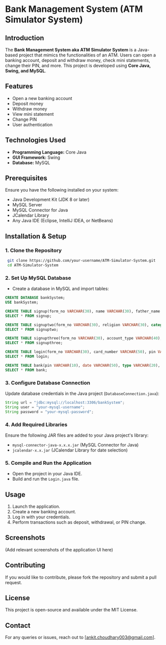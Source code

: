 # Bank Management System (ATM Simulator System)

## Introduction

The **Bank Management System aka ATM Simulator System** is a Java-based project that mimics the functionalities of an ATM. Users can open a banking account, deposit and withdraw money, check mini statements, change their PIN, and more. This project is developed using **Core Java, Swing, and MySQL**.

## Features

- Open a new banking account
- Deposit money
- Withdraw money
- View mini statement
- Change PIN
- User authentication

## Technologies Used

- **Programming Language:** Core Java
- **GUI Framework:** Swing
- **Database:** MySQL

## Prerequisites

Ensure you have the following installed on your system:

- Java Development Kit (JDK 8 or later)
- MySQL Server
- MySQL Connector for Java
- JCalendar Library
- Any Java IDE (Eclipse, IntelliJ IDEA, or NetBeans)

## Installation & Setup

### 1. Clone the Repository

```sh
 git clone https://github.com/your-username/ATM-Simulator-System.git
 cd ATM-Simulator-System
```

### 2. Set Up MySQL Database

- Create a database in MySQL and import tables:

```sql
CREATE DATABASE bankSystem;
USE bankSystem;

CREATE TABLE signup(form_no VARCHAR(30), name VARCHAR(30), father_name VARCHAR(30), DOB VARCHAR(30), gender VARCHAR(30), email VARCHAR(60), martial_status VARCHAR(30), address VARCHAR(60), city VARCHAR(30), pincode VARCHAR(30), state VARCHAR(50));
SELECT * FROM signup;

CREATE TABLE signuptwo(form_no VARCHAR(30), religion VARCHAR(30), category VARCHAR(30), income VARCHAR(30), education VARCHAR(30), occupation VARCHAR(60), pan VARCHAR(30), aadhar VARCHAR(60), seniorcitizen VARCHAR(30), existing_account VARCHAR(30));
SELECT * FROM signuptwo;

CREATE TABLE signupthree(form_no VARCHAR(30), account_type VARCHAR(40), card_number VARCHAR(30), pin VARCHAR(30), facility VARCHAR(200));
SELECT * FROM signupthree;

CREATE TABLE login(form_no VARCHAR(30), card_number VARCHAR(50), pin VARCHAR(30));
SELECT * FROM login;

CREATE TABLE bank(pin VARCHAR(10), date VARCHAR(50), type VARCHAR(20), amount VARCHAR(20));
SELECT * FROM bank;
```

### 3. Configure Database Connection

Update database credentials in the Java project (`DatabaseConnection.java`):

```java
String url = "jdbc:mysql://localhost:3306/bankSystem";
String user = "your-mysql-username";
String password = "your-mysql-password";
```

### 4. Add Required Libraries

Ensure the following JAR files are added to your Java project's library:

- `mysql-connector-java-x.x.x.jar` (MySQL Connector for Java)
- `jcalendar-x.x.jar` (JCalendar Library for date selection)

### 5. Compile and Run the Application

- Open the project in your Java IDE.
- Build and run the `Login.java` file.

## Usage

1. Launch the application.
2. Create a new banking account.
3. Log in with your credentials.
4. Perform transactions such as deposit, withdrawal, or PIN change.

## Screenshots

(Add relevant screenshots of the application UI here)

## Contributing

If you would like to contribute, please fork the repository and submit a pull request.

## License

This project is open-source and available under the MIT License.

## Contact

For any queries or issues, reach out to [ankit.choudhary003@gmail.com].


